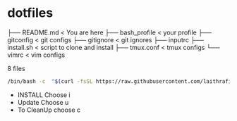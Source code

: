 # dotfiles 
├── README.md < You are here
├── bash_profile < your profile
├── gitconfig < git configs
├── gitignore < git ignores
├── inputrc
├── install.sh < script to clone and install
├── tmux.conf < tmux configs
└── vimrc < vim configs

8 files


```bash
/bin/bash -c  "$(curl -fsSL https://raw.githubusercontent.com/laithrafid/dotfiles/main/install.sh)"
```
* INSTALL Choose  i
* Update Choose u
* To CleanUp choose c
